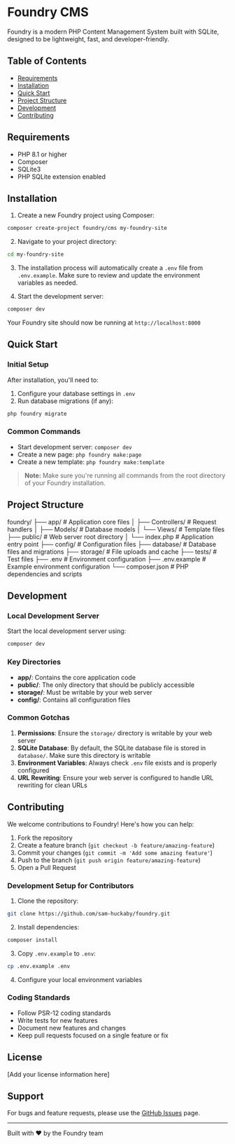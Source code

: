 # Foundry CMS

Foundry is a modern PHP Content Management System built with SQLite, designed to be lightweight, fast, and developer-friendly.

## Table of Contents
- [Requirements](#requirements)
- [Installation](#installation)
- [Quick Start](#quick-start)
- [Project Structure](#project-structure)
- [Development](#development)
- [Contributing](#contributing)

## Requirements

- PHP 8.1 or higher
- Composer
- SQLite3
- PHP SQLite extension enabled

## Installation

1. Create a new Foundry project using Composer:
```bash
composer create-project foundry/cms my-foundry-site
```

2. Navigate to your project directory:
```bash
cd my-foundry-site
```

3. The installation process will automatically create a `.env` file from `.env.example`. Make sure to review and update the environment variables as needed.

4. Start the development server:
```bash
composer dev
```

Your Foundry site should now be running at `http://localhost:8000`

## Quick Start

### Initial Setup

After installation, you'll need to:

1. Configure your database settings in `.env`
2. Run database migrations (if any):
```bash
php foundry migrate
```

### Common Commands

- Start development server: `composer dev`
- Create a new page: `php foundry make:page`
- Create a new template: `php foundry make:template`

> **Note:** Make sure you're running all commands from the root directory of your Foundry installation.

## Project Structure 
foundry/
├── app/ # Application core files
│ ├── Controllers/ # Request handlers
│ ├── Models/ # Database models
│ └── Views/ # Template files
├── public/ # Web server root directory
│ └── index.php # Application entry point
├── config/ # Configuration files
├── database/ # Database files and migrations
├── storage/ # File uploads and cache
├── tests/ # Test files
├── .env # Environment configuration
├── .env.example # Example environment configuration
└── composer.json # PHP dependencies and scripts

## Development

### Local Development Server

Start the local development server using:
```bash
composer dev
```

### Key Directories

- **app/**: Contains the core application code
- **public/**: The only directory that should be publicly accessible
- **storage/**: Must be writable by your web server
- **config/**: Contains all configuration files

### Common Gotchas

1. **Permissions**: Ensure the `storage/` directory is writable by your web server
2. **SQLite Database**: By default, the SQLite database file is stored in `database/`. Make sure this directory is writable
3. **Environment Variables**: Always check `.env` file exists and is properly configured
4. **URL Rewriting**: Ensure your web server is configured to handle URL rewriting for clean URLs

## Contributing

We welcome contributions to Foundry! Here's how you can help:

1. Fork the repository
2. Create a feature branch (`git checkout -b feature/amazing-feature`)
3. Commit your changes (`git commit -m 'Add some amazing feature'`)
4. Push to the branch (`git push origin feature/amazing-feature`)
5. Open a Pull Request

### Development Setup for Contributors

1. Clone the repository:
```bash
git clone https://github.com/sam-huckaby/foundry.git
```

2. Install dependencies:
```bash
composer install
```

3. Copy `.env.example` to `.env`:
```bash
cp .env.example .env
```

4. Configure your local environment variables

### Coding Standards

- Follow PSR-12 coding standards
- Write tests for new features
- Document new features and changes
- Keep pull requests focused on a single feature or fix

## License

[Add your license information here]

## Support

For bugs and feature requests, please use the [GitHub Issues](https://github.com/sam-huckaby/foundry/issues) page.

---

Built with ♥ by the Foundry team

